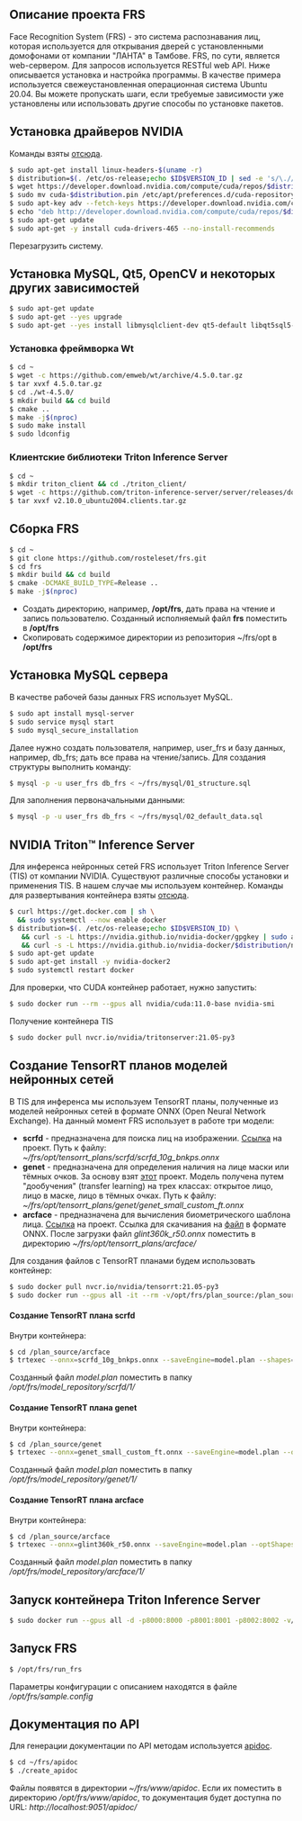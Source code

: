 ## Описание проекта FRS

Face Recognition System (FRS) - это система распознавания лиц, которая используется для открывания дверей с установленными домофонами от компании "ЛАНТА" в Тамбове. FRS, по сути, является web-сервером. Для запросов используется RESTful web API.
Ниже описывается установка и настройка программы. В качестве примера используется свежеустановленная операционная система Ubuntu 20.04. Вы можете пропускать шаги, если требуемые зависимости уже установлены или использовать другие способы по установке пакетов.

## Установка драйверов NVIDIA
Команды взяты [отсюда](https://docs.nvidia.com/datacenter/tesla/tesla-installation-notes/index.html#ubuntu-lts).
```bash
$ sudo apt-get install linux-headers-$(uname -r)
$ distribution=$(. /etc/os-release;echo $ID$VERSION_ID | sed -e 's/\.//g')
$ wget https://developer.download.nvidia.com/compute/cuda/repos/$distribution/x86_64/cuda-$distribution.pin
$ sudo mv cuda-$distribution.pin /etc/apt/preferences.d/cuda-repository-pin-600
$ sudo apt-key adv --fetch-keys https://developer.download.nvidia.com/compute/cuda/repos/$distribution/x86_64/7fa2af80.pub
$ echo "deb http://developer.download.nvidia.com/compute/cuda/repos/$distribution/x86_64 /" | sudo tee /etc/apt/sources.list.d/cuda.list
$ sudo apt-get update
$ sudo apt-get -y install cuda-drivers-465 --no-install-recommends
```
Перезагрузить систему.

## Установка MySQL, Qt5, OpenCV и некоторых других зависимостей
```bash
$ sudo apt-get update
$ sudo apt-get --yes upgrade
$ sudo apt-get --yes install libmysqlclient-dev qt5-default libqt5sql5-mysql libopencv-dev gcc g++ libboost-all-dev cmake doxygen libssl-dev libpq-dev libssl-dev libfcgi-dev
```
### Установка фреймворка Wt
```bash
$ cd ~
$ wget -c https://github.com/emweb/wt/archive/4.5.0.tar.gz
$ tar xvxf 4.5.0.tar.gz
$ cd ./wt-4.5.0/
$ mkdir build && cd build
$ cmake ..
$ make -j$(nproc)
$ sudo make install
$ sudo ldconfig
```
### Клиентские библиотеки Triton Inference Server
```bash
$ cd ~
$ mkdir triton_client && cd ./triton_client/
$ wget -c https://github.com/triton-inference-server/server/releases/download/v2.10.0/v2.10.0_ubuntu2004.clients.tar.gz
$ tar xvxf v2.10.0_ubuntu2004.clients.tar.gz
```
## Сборка FRS
```bash
$ cd ~
$ git clone https://github.com/rosteleset/frs.git
$ cd frs
$ mkdir build && cd build
$ cmake -DCMAKE_BUILD_TYPE=Release ..
$ make -j$(nproc)
```
- Создать директорию, например, **/opt/frs**, дать права на чтение и запись пользователю. Созданный исполняемый файл **frs** поместить в **/opt/frs**
- Скопировать содержимое директории из репозитория ~/frs/opt в **/opt/frs**

## Установка MySQL сервера
В качестве рабочей базы данных FRS использует MySQL.
```bash
$ sudo apt install mysql-server
$ sudo service mysql start
$ sudo mysql_secure_installation
```
Далее нужно создать пользователя, например, user_frs и базу данных, например, db_frs; дать все права на чтение/запись.
Для создания структуры выполнить команду:
```bash
$ mysql -p -u user_frs db_frs < ~/frs/mysql/01_structure.sql
```
Для заполнения первоначальными данными:
```bash
$ mysql -p -u user_frs db_frs < ~/frs/mysql/02_default_data.sql
```
## NVIDIA Triton™ Inference Server
Для инференса нейронных сетей FRS использует Triton Inference Server (TIS) от компании NVIDIA. Существуют различные способы установки и применения TIS. В нашем случае мы используем контейнер. Команды для развертывания контейнера взяты [отсюда](https://docs.nvidia.com/datacenter/cloud-native/container-toolkit/install-guide.html#getting-started).
```bash
$ curl https://get.docker.com | sh \
  && sudo systemctl --now enable docker
$ distribution=$(. /etc/os-release;echo $ID$VERSION_ID) \
   && curl -s -L https://nvidia.github.io/nvidia-docker/gpgkey | sudo apt-key add - \
   && curl -s -L https://nvidia.github.io/nvidia-docker/$distribution/nvidia-docker.list | sudo tee /etc/apt/sources.list.d/nvidia-docker.list
$ sudo apt-get update
$ sudo apt-get install -y nvidia-docker2
$ sudo systemctl restart docker
```
Для проверки, что CUDA контейнер работает, нужно запустить:
```bash
$ sudo docker run --rm --gpus all nvidia/cuda:11.0-base nvidia-smi
```
Получение контейнера TIS
```bash
$ sudo docker pull nvcr.io/nvidia/tritonserver:21.05-py3
```
## Создание TensorRT планов моделей нейронных сетей
В TIS для инференса мы используем TensorRT планы, полученные из моделей нейронных сетей в формате ONNX (Open Neural Network Exchange). На данный момент FRS использует в работе три модели:
- **scrfd** - предназначена для поиска лиц на изображении. [Ссылка](https://github.com/deepinsight/insightface/tree/master/detection/scrfd) на проект. Путь к файлу: *~/frs/opt/tensorrt_plans/scrfd/scrfd_10g_bnkps.onnx*
- **genet** - предназначена для определения наличия на лице маски или тёмных очков. За основу взят [этот](https://github.com/idstcv/GPU-Efficient-Networks) проект. Модель получена путем "дообучения" (transfer learning) на трех классах: открытое лицо, лицо в маске, лицо в тёмных очках. Путь к файлу: *~/frs/opt/tensorrt_plans/genet/genet_small_custom_ft.onnx*
- **arcface** - предназначена для вычисления биометрического шаблона лица. [Ссылка](https://github.com/deepinsight/insightface/tree/master/recognition/arcface_torch) на проект.  Ссылка для скачивания на [файл](https://drive.google.com/file/d/1gnt6P3jaiwfevV4hreWHPu0Mive5VRyP/view?usp=sharing) в формате ONNX. После загрузки файл *glint360k_r50.onnx* поместить в директорию *~/frs/opt/tensorrt_plans/arcface/*

Для создания файлов с TensorRT планами будем использовать контейнер:
```bash
$ sudo docker pull nvcr.io/nvidia/tensorrt:21.05-py3
$ sudo docker run --gpus all -it --rm -v/opt/frs/plan_source:/plan_source nvcr.io/nvidia/tensorrt:21.05-py3
```
#### Создание TensorRT плана scrfd
Внутри контейнера:
```bash
$ cd /plan_source/arcface
$ trtexec --onnx=scrfd_10g_bnkps.onnx --saveEngine=model.plan --shapes=input.1:1x3x320x320 --workspace=1024
```
Созданный файл *model.plan* поместить в папку */opt/frs/model_repository/scrfd/1/*
#### Создание TensorRT плана genet
Внутри контейнера:
```bash
$ cd /plan_source/genet
$ trtexec --onnx=genet_small_custom_ft.onnx --saveEngine=model.plan --optShapes=input.1:1x3x192x192 --minShapes=input.1:1x3x192x192 --maxShapes=input.1:1x3x192x192 --workspace=3000
```
Созданный файл *model.plan* поместить в папку */opt/frs/model_repository/genet/1/*
#### Создание TensorRT плана arcface
Внутри контейнера:
```bash
$ cd /plan_source/arcface
$ trtexec --onnx=glint360k_r50.onnx --saveEngine=model.plan --optShapes=input.1:1x3x112x112 --minShapes=input.1:1x3x112x112 --maxShapes=input.1:1x3x112x112 --workspace=1500
```
Созданный файл *model.plan* поместить в папку */opt/frs/model_repository/arcface/1/*
## Запуск контейнера Triton Inference Server
```bash
$ sudo docker run --gpus all -d -p8000:8000 -p8001:8001 -p8002:8002 -v/opt/frs/model_repository:/models nvcr.io/nvidia/tritonserver:21.05-py3 sh -c "tritonserver --model-repository=/models"
```
## Запуск FRS
```bash
$ /opt/frs/run_frs
```
Параметры конфигурации с описанием находятся в файле */opt/frs/sample.config*
## Документация по API
Для генерации документации по API методам используется [apidoc](https://apidocjs.com).
```bash
$ cd ~/frs/apidoc
$ ./create_apidoc
```
Файлы появятся в директории *~/frs/www/apidoc*. Если их поместить в директорию */opt/frs/www/apidoc*, то документация будет доступна по URL: *http://localhost:9051/apidoc/*